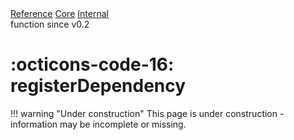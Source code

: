 <div class="ompdoc-reference-breadcrumbs">
<a href="../../../">Reference</a>
<a href="../../">Core</a>
<a href="../">Internal</a>
</div>
<div class="ompdoc-reference-tags">
<span class="ompdoc-reference-highlight">function</span>
<span class="ompdoc-reference-since">since v0.2</span>
</div>

# :octicons-code-16: registerDependency

!!! warning "Under construction"
    This page is under construction - information may be incomplete or missing.
